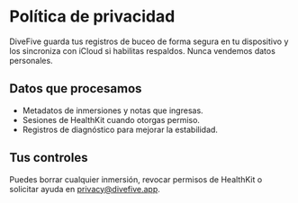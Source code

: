 # Política de privacidad

DiveFive guarda tus registros de buceo de forma segura en tu dispositivo y los sincroniza con iCloud si habilitas respaldos. Nunca vendemos datos personales.

## Datos que procesamos
- Metadatos de inmersiones y notas que ingresas.
- Sesiones de HealthKit cuando otorgas permiso.
- Registros de diagnóstico para mejorar la estabilidad.

## Tus controles
Puedes borrar cualquier inmersión, revocar permisos de HealthKit o solicitar ayuda en [privacy@divefive.app](mailto:privacy@divefive.app).
